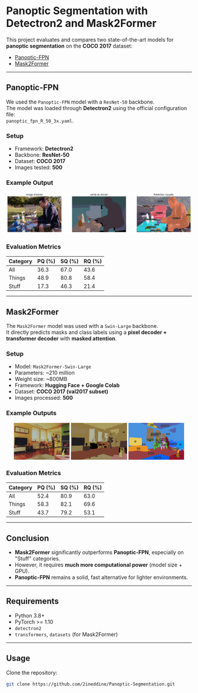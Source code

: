 # Panoptic Segmentation with Detectron2 and Mask2Former

This project evaluates and compares two state-of-the-art models for **panoptic segmentation** on the **COCO 2017** dataset:
- [Panoptic-FPN](https://github.com/facebookresearch/detectron2)
- [Mask2Former](https://github.com/facebookresearch/Mask2Former)

---

##  Panoptic-FPN

We used the `Panoptic-FPN` model with a `ResNet-50` backbone.  
The model was loaded through **Detectron2** using the official configuration file:  
`panoptic_fpn_R_50_3x.yaml`.

###  Setup
- Framework: **Detectron2**
- Backbone: **ResNet-50**
- Dataset: **COCO 2017**
- Images tested: **500**

###  Example Output

![Example FPNet Segmentation](images/i6.png)

###  Evaluation Metrics

| Category     | PQ (%) | SQ (%) | RQ (%) |
|--------------|--------|--------|--------|
| All          | 36.3   | 67.0   | 43.6   |
| Things       | 48.9   | 80.8   | 58.4   |
| Stuff        | 17.3   | 46.3   | 21.4   |

---

## Mask2Former

The `Mask2Former` model was used with a `Swin-Large` backbone.  
It directly predicts masks and class labels using a **pixel decoder + transformer decoder** with **masked attention**.

### Setup
- Model: `Mask2Former-Swin-Large`
- Parameters: ~210 million
- Weight size: ~800MB
- Framework: **Hugging Face + Google Colab**
- Dataset: **COCO 2017 (val2017 subset)**
- Images processed: **500**

### Example Outputs

<p align="center">
  <img src="images/panoptic3.jpg" width="30%">
  <img src="images/panoptic2.png" width="30%">
  <img src="images/panoptic.PNG" width="30%">
</p>

###  Evaluation Metrics

| Category     | PQ (%) | SQ (%) | RQ (%) |
|--------------|--------|--------|--------|
| All          | 52.4   | 80.9   | 63.0   |
| Things       | 58.3   | 82.1   | 69.6   |
| Stuff        | 43.7   | 79.2   | 53.1   |

---

## Conclusion

- **Mask2Former** significantly outperforms **Panoptic-FPN**, especially on "Stuff" categories.
- However, it requires **much more computational power** (model size + GPU).
- **Panoptic-FPN** remains a solid, fast alternative for lighter environments.

---

##  Requirements

- Python 3.8+
- PyTorch >= 1.10
- `detectron2`
- `transformers`, `datasets` (for Mask2Former)

---

##  Usage

Clone the repository:

```bash
git clone https://github.com/2ineddine/Panoptic-Segmentation.git

